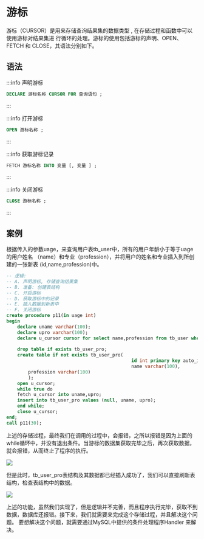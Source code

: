 # 游标
游标（CURSOR）是用来存储查询结果集的数据类型 , 在存储过程和函数中可以使用游标对结果集进
行循环的处理。游标的使用包括游标的声明、OPEN、FETCH 和 CLOSE，其语法分别如下。

## 语法
:::info 声明游标
```SQL
DECLARE 游标名称 CURSOR FOR 查询语句 ;
```
:::


:::info 打开游标
```SQL
OPEN 游标名称 ;
```
:::


:::info 获取游标记录
```SQL
FETCH 游标名称 INTO 变量 [, 变量 ] ;
```
:::

:::info 关闭游标
```SQL
CLOSE 游标名称 ; 
```
:::

## 案例

根据传入的参数uage，来查询用户表tb_user中，所有的用户年龄小于等于uage的用户姓名
（name）和专业（profession），并将用户的姓名和专业插入到所创建的一张新表
(id,name,profession)中。

```SQL
-- 逻辑:
-- A. 声明游标, 存储查询结果集
-- B. 准备: 创建表结构
-- C. 开启游标
-- D. 获取游标中的记录
-- E. 插入数据到新表中
-- F. 关闭游标
create procedure p11(in uage int)
begin
    declare uname varchar(100);
    declare upro varchar(100);
    declare u_cursor cursor for select name,profession from tb_user where age <=
                                                                          uage;
    drop table if exists tb_user_pro;
    create table if not exists tb_user_pro(
                                              id int primary key auto_increment,
                                              name varchar(100),
        profession varchar(100)
        );
    open u_cursor;
    while true do
    fetch u_cursor into uname,upro;
    insert into tb_user_pro values (null, uname, upro);
    end while;
    close u_cursor;
end;
call p11(30);
```
上述的存储过程，最终我们在调用的过程中，会报错，之所以报错是因为上面的while循环中，并没有退出条件。当游标的数据集获取完毕之后，再次获取数据，就会报错，从而终止了程序的执行。

![](https://raw.gitmirror.com/KwFruit/basic-picture-service/note-v1.0.0/img/202408091132809.png)

但是此时，tb_user_pro表结构及其数据都已经插入成功了，我们可以直接刷新表结构，检查表结构中的数据。

![](https://raw.gitmirror.com/KwFruit/basic-picture-service/note-v1.0.0/img/202408091133500.png)

上述的功能，虽然我们实现了，但是逻辑并不完善，而且程序执行完毕，获取不到数据，数据库还报错。接下来，我们就需要来完成这个存储过程，并且解决这个问题。
要想解决这个问题，就需要通过MySQL中提供的条件处理程序Handler 来解决。
